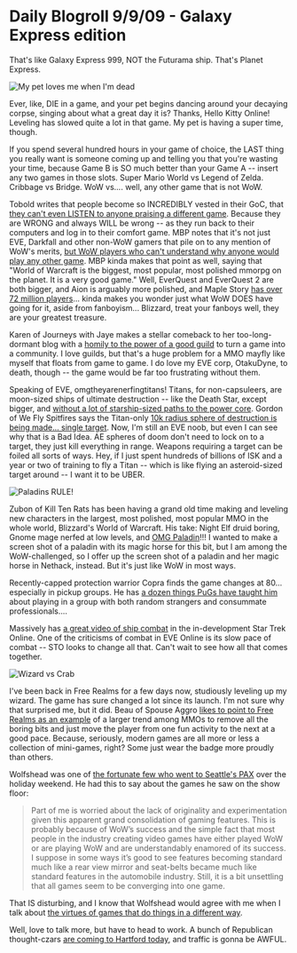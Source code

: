# Daily Blogroll 9/9/09 - Galaxy Express edition

That's like Galaxy Express 999, NOT the Futurama ship. That's Planet Express.

![My pet loves me when I'm dead](http://westkarana.com/wp-content/uploads/2009/09/hko-2009-09-08-21-52-33-20.jpg "My pet loves me when I'm dead")

Ever, like, DIE in a game, and your pet begins dancing around your decaying corpse, singing about what a great day it is? Thanks, Hello Kitty Online! Leveling has slowed quite a lot in that game. My pet is having a super time, though.

If you spend several hundred hours in your game of choice, the LAST thing you really want is someone coming up and telling you that you're wasting your time, because Game B is SO much better than your Game A -- insert any two games in those slots. Super Mario World vs Legend of Zelda. Cribbage vs Bridge. WoW vs.... well, any other game that is not WoW.

Tobold writes that people become so INCREDIBLY vested in their GoC, that [they can't even LISTEN to anyone praising a different game](http://tobolds.blogspot.com/2009/09/art-of-discussion.html). Because they are WRONG and always WILL be wrong -- as they run back to their computers and log in to their comfort game. MBP notes that it's not just EVE, Darkfall and other non-WoW gamers that pile on to any mention of WoW's merits, [but WoW players who can't understand why anyone would play any other game](http://mindbendingpuzzles.blogspot.com/2009/09/why-are-wow-players-so-defensive-about.html). MBP kinda makes that point as well, saying that "World of Warcraft is the biggest, most popular, most polished mmorpg on the planet. It is a very good game." Well, EverQuest and EverQuest 2 are both bigger, and Aion is arguably more polished, and Maple Story [has over 72 million players](http://www.gamasutra.com/view/feature/3617/understanding_freetoplay_.php)... kinda makes you wonder just what WoW DOES have going for it, aside from fanboyism... Blizzard, treat your fanboys well, they are your greatest treasure.

Karen of Journeys with Jaye makes a stellar comeback to her too-long-dormant blog with a [homily to the power of a good guild](http://www.journeyswithjaye.com/?p=1448) to turn a game into a community. I love guilds, but that's a huge problem for a MMO mayfly like myself that floats from game to game. I do love my EVE corp, OtakuDyne, to death, though -- the game would be far too frustrating without them.

Speaking of EVE, omgtheyarenerfingtitans! Titans, for non-capsuleers, are moon-sized ships of ultimate destruction -- like the Death Star, except bigger, and [without a lot of starship-sized paths to the power core](http://blogs.amctv.com/scifi-scanner/2009/08/bad-designs-in-star-wars.php). Gordon of We Fly Spitfires says the Titan-only [10k radius sphere of destruction is being made... single target](http://blog.weflyspitfires.com/2009/09/08/eve-online-dominion-titan-nerf-and-facebook-fun/). Now, I'm still an EVE noob, but even I can see why that is a Bad Idea. AE spheres of doom don't need to lock on to a target, they just kill everything in range. Weapons requiring a target can be foiled all sorts of ways. Hey, if I just spent hundreds of billions of ISK and a year or two of training to fly a Titan -- which is like flying an asteroid-sized target around -- I want it to be UBER.

![Paladins RULE!](http://westkarana.com/wp-content/uploads/2009/09/nethackpally.jpg "Paladins RULE!")

Zubon of Kill Ten Rats has been having a grand old time making and leveling new characters in the largest, most polished, most popular MMO in the whole world, Blizzard's World of Warcraft. His take: Night Elf druid boring, Gnome mage nerfed at low levels, and [OMG Paladin](http://www.killtenrats.com/2009/09/08/a-tale-of-three-early-game-experiences/)!!! I wanted to make a screen shot of a paladin with its magic horse for this bit, but I am among the WoW-challenged, so I offer up the screen shot of a paladin and her magic horse in Nethack, instead. But it's just like WoW in most ways.

Recently-capped protection warrior Copra finds the game changes at 80... especially in pickup groups. He has [a dozen things PuGs have taught him](http://bullcopra.blogspot.com/2009/09/what-ive-learned-after-capping.html) about playing in a group with both random strangers and consummate professionals....

Massively has [a great video of ship combat](http://www.massively.com/2009/09/05/star-trek-online-video-footage-an-early-look-at-starship-combat/) in the in-development Star Trek Online. One of the criticisms of combat in EVE Online is its slow pace of combat -- STO looks to change all that. Can't wait to see how all that comes together.

![Wizard vs Crab](http://westkarana.com/wp-content/uploads/2009/09/Fullscreen-capture-982009-75639-AM.jpg "Wizard vs Crab")

I've been back in Free Realms for a few days now, studiously leveling up my wizard. The game has sure changed a lot since its launch. I'm not sure why that surprised me, but it did. Beau of Spouse Aggro [likes to point to Free Realms as an example](http://epicdolls.com/beauturkey/?p=2092) of a larger trend among MMOs to remove all the boring bits and just move the player from one fun activity to the next at a good pace. Because, seriously, modern games are all more or less a collection of mini-games, right? Some just wear the badge more proudly than others.

Wolfshead was one of [the fortunate few who went to Seattle's PAX](http://www.wolfsheadonline.com/?p=3164) over the holiday weekend. He had this to say about the games he saw on the show floor:


> Part of me is worried about the lack of originality and experimentation given this apparent grand consolidation of gaming features. This is probably because of WoW’s success and the simple fact that most people in the industry creating video games have either played WoW or are playing WoW and are understandably enamored of its success. I suppose in some ways it’s good to see features becoming standard much like a rear view mirror and seat-belts became much like standard features in the automobile industry. Still, it is a bit unsettling that all games seem to be converging into one game.



That IS disturbing, and I know that Wolfshead would agree with me when I talk about [the virtues of games that do things in a different way](http://www.wolfsheadonline.com/?p=2570).

Well, love to talk more, but have to head to work. A bunch of Republican thought-czars [are coming to Hartford today](http://www.wtnh.com/dpp/news/hartford_cty/news_wtnh_hartford_motivational_speech_monumental_traffic_200909090534), and traffic is gonna be AWFUL.

